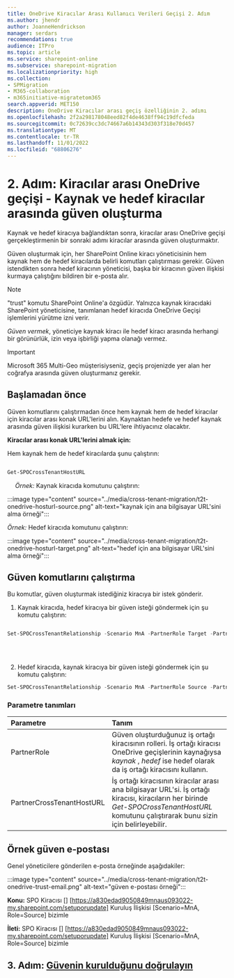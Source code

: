 ```yaml
---
title: OneDrive Kiracılar Arası Kullanıcı Verileri Geçişi 2. Adım
ms.author: jhendr
author: JoanneHendrickson
manager: serdars
recommendations: true
audience: ITPro
ms.topic: article
ms.service: sharepoint-online
ms.subservice: sharepoint-migration
ms.localizationpriority: high
ms.collection:
- SPMigration
- M365-collaboration
- m365initiative-migratetom365
search.appverid: MET150
description: OneDrive Kiracılar arası geçiş özelliğinin 2. adımı
ms.openlocfilehash: 2f2a298178048eed82f4de4638ff94c19dfcfeda
ms.sourcegitcommit: 0c72639cc3dc74667a6b14343d303f318e70d457
ms.translationtype: MT
ms.contentlocale: tr-TR
ms.lasthandoff: 11/01/2022
ms.locfileid: "68806276"
---
```

# <a name="step-2-cross-tenant-onedrive-migration---establishing-trust-between-the-source-and-target-tenants"></a>2. Adım: Kiracılar arası OneDrive geçişi - Kaynak ve hedef kiracılar arasında güven oluşturma

Kaynak ve hedef kiracıya bağlandıktan sonra, kiracılar arası OneDrive geçişi gerçekleştirmenin bir sonraki adımı kiracılar arasında güven oluşturmaktır.

Güven oluşturmak için, her SharePoint Online kiracı yöneticisinin hem kaynak hem de hedef kiracılarda belirli komutları çalıştırması gerekir. Güven istendikten sonra hedef kiracının yöneticisi, başka bir kiracının güven ilişkisi kurmaya çalıştığını bildiren bir e-posta alır.

>[!Note]
>"trust" komutu SharePoint Online'a özgüdür. Yalnızca kaynak kiracıdaki SharePoint yöneticisine, tanımlanan hedef kiracıda OneDrive Geçişi işlemlerini yürütme izni verir. 
>
>*Güven vermek*, yöneticiye kaynak kiracı ile hedef kiracı arasında herhangi bir görünürlük, izin veya işbirliği yapma olanağı vermez. 

>[!Important]
>Microsoft 365 Multi-Geo müşterisiyseniz, geçiş projenizde yer alan her coğrafya arasında güven oluşturmanız gerekir.
>

## <a name="before-you-begin"></a>Başlamadan önce

Güven komutlarını çalıştırmadan önce hem kaynak hem de hedef kiracılar için kiracılar arası konak URL'lerini alın. Kaynaktan hedefe ve hedef kaynak arasında güven ilişkisi kurarken bu URL'lere ihtiyacınız olacaktır. 

**Kiracılar arası konak URL'lerini almak için:**

Hem kaynak hem de hedef kiracılarda şunu çalıştırın:

```powershell

Get-SPOCrossTenantHostURL
``` 

 
*Örnek:* Kaynak kiracıda komutunu çalıştırın:

 :::image type="content" source="../media/cross-tenant-migration/t2t-onedrive-hosturl-source.png" alt-text="kaynak için ana bilgisayar URL'sini alma örneği":::

*Örnek:* Hedef kiracıda komutunu çalıştırın:

:::image type="content" source="../media/cross-tenant-migration/t2t-onedrive-hosturl-target.png" alt-text="hedef için ana bilgisayar URL'sini alma örneği":::
 


## <a name="run-the-trust-commands"></a>Güven komutlarını çalıştırma
Bu komutlar, güven oluşturmak istediğiniz kiracıya bir istek gönderir.

1. Kaynak kiracıda, hedef kiracıya bir güven isteği göndermek için şu komutu çalıştırın:

```powershell

Set-SPOCrossTenantRelationship -Scenario MnA -PartnerRole Target -PartnerCrossTenantHostUrl <TARGETCrossTenantHostUrl>
 
``` 

</br>

2. Hedef kiracıda, kaynak kiracıya bir güven isteği göndermek için şu komutu çalıştırın:

```powershell
Set-SPOCrossTenantRelationship -Scenario MnA -PartnerRole Source -PartnerCrossTenantHostUrl <SOURCECrossTenantHostUrl>
```

 
### <a name="parameter-definitions"></a>Parametre tanımları

|Parametre|Tanım|
|:-----|:-----|
|PartnerRole|Güven oluşturduğunuz iş ortağı kiracısının rolleri.  İş ortağı kiracısı OneDrive geçişlerinin kaynağıysa *kaynak* , *hedef* ise hedef olarak da iş ortağı kiracısını kullanın.
|PartnerCrossTenantHostURL|İş ortağı kiracısının kiracılar arası ana bilgisayar URL'si. İş ortağı kiracısı, kiracıların her birinde *Get-SPOCrossTenantHostURL* komutunu çalıştırarak bunu sizin için belirleyebilir.|

## <a name="sample-trust-email"></a>Örnek güven e-postası
Genel yöneticilere gönderilen e-posta örneğinde aşağıdakiler:


:::image type="content" source="../media/cross-tenant-migration/t2t-onedrive-trust-email.png" alt-text="güven e-postası örneği":::


**Konu:**  SPO Kiracısı [] [https://a830edad9050849mnaus093022-my.sharepoint.com/setuporupdate] Kuruluş İlişkisi [Scenario=MnA, Role=Source] bizimle

**İleti:**  SPO Kiracısı [] [https://a830edad9050849mnaus093022-my.sharepoint.com/setuporupdate] Kuruluş İlişkisi [Scenario=MnA, Role=Source] bizimle


## <a name="step-3-verify-that-trust-has-been-established"></a>3. Adım: [Güvenin kurulduğunu doğrulayın](cross-tenant-onedrive-migration-step3.md)